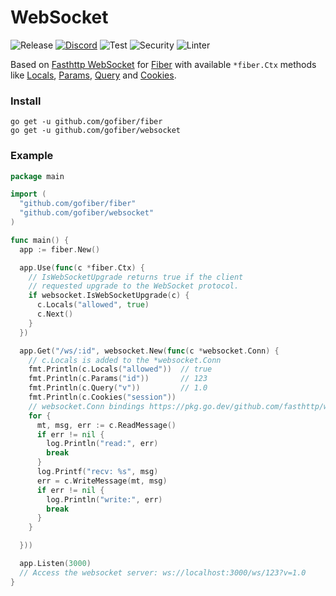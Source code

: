 # WebSocket 

![Release](https://img.shields.io/github/release/gofiber/websocket.svg)
[![Discord](https://img.shields.io/badge/discord-join%20channel-7289DA)](https://gofiber.io/discord)
![Test](https://github.com/gofiber/websocket/workflows/Test/badge.svg)
![Security](https://github.com/gofiber/websocket/workflows/Security/badge.svg)
![Linter](https://github.com/gofiber/websocket/workflows/Linter/badge.svg)

Based on [Fasthttp WebSocket](https://github.com/fasthttp/websocket) for [Fiber](https://github.com/gofiber/fiber) with available `*fiber.Ctx` methods like [Locals](http://docs.gofiber.io/ctx#locals), [Params](http://docs.gofiber.io/ctx#params), [Query](http://docs.gofiber.io/ctx#query) and [Cookies](http://docs.gofiber.io/ctx#cookies).

### Install

```
go get -u github.com/gofiber/fiber
go get -u github.com/gofiber/websocket
```

### Example

```go
package main

import (
  "github.com/gofiber/fiber"
  "github.com/gofiber/websocket"
)

func main() {
  app := fiber.New()

  app.Use(func(c *fiber.Ctx) {
    // IsWebSocketUpgrade returns true if the client 
    // requested upgrade to the WebSocket protocol.
    if websocket.IsWebSocketUpgrade(c) {
      c.Locals("allowed", true)
      c.Next()
    }
  })

  app.Get("/ws/:id", websocket.New(func(c *websocket.Conn) {
    // c.Locals is added to the *websocket.Conn
    fmt.Println(c.Locals("allowed"))  // true
    fmt.Println(c.Params("id"))       // 123
    fmt.Println(c.Query("v"))         // 1.0
    fmt.Println(c.Cookies("session"))
    // websocket.Conn bindings https://pkg.go.dev/github.com/fasthttp/websocket?tab=doc#pkg-index
    for {
      mt, msg, err := c.ReadMessage()
      if err != nil {
        log.Println("read:", err)
        break
      }
      log.Printf("recv: %s", msg)
      err = c.WriteMessage(mt, msg)
      if err != nil {
        log.Println("write:", err)
        break
      }
    }

  }))

  app.Listen(3000)
  // Access the websocket server: ws://localhost:3000/ws/123?v=1.0
}
```
